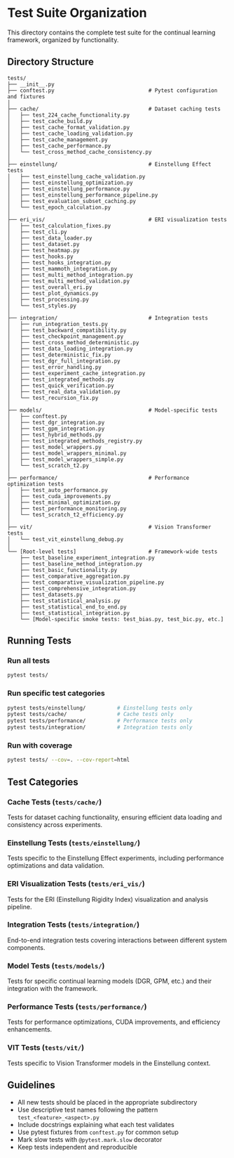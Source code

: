# Test Suite Organization

This directory contains the complete test suite for the continual learning framework, organized by functionality.

## Directory Structure

```
tests/
├── __init__.py
├── conftest.py                              # Pytest configuration and fixtures
│
├── cache/                                   # Dataset caching tests
│   ├── test_224_cache_functionality.py
│   ├── test_cache_build.py
│   ├── test_cache_format_validation.py
│   ├── test_cache_loading_validation.py
│   ├── test_cache_management.py
│   ├── test_cache_performance.py
│   └── test_cross_method_cache_consistency.py
│
├── einstellung/                             # Einstellung Effect tests
│   ├── test_einstellung_cache_validation.py
│   ├── test_einstellung_optimization.py
│   ├── test_einstellung_performance.py
│   ├── test_einstellung_performance_pipeline.py
│   ├── test_evaluation_subset_caching.py
│   └── test_epoch_calculation.py
│
├── eri_vis/                                 # ERI visualization tests
│   ├── test_calculation_fixes.py
│   ├── test_cli.py
│   ├── test_data_loader.py
│   ├── test_dataset.py
│   ├── test_heatmap.py
│   ├── test_hooks.py
│   ├── test_hooks_integration.py
│   ├── test_mammoth_integration.py
│   ├── test_multi_method_integration.py
│   ├── test_multi_method_validation.py
│   ├── test_overall_eri.py
│   ├── test_plot_dynamics.py
│   ├── test_processing.py
│   └── test_styles.py
│
├── integration/                             # Integration tests
│   ├── run_integration_tests.py
│   ├── test_backward_compatibility.py
│   ├── test_checkpoint_management.py
│   ├── test_cross_method_deterministic.py
│   ├── test_data_loading_integration.py
│   ├── test_deterministic_fix.py
│   ├── test_dgr_full_integration.py
│   ├── test_error_handling.py
│   ├── test_experiment_cache_integration.py
│   ├── test_integrated_methods.py
│   ├── test_quick_verification.py
│   ├── test_real_data_validation.py
│   └── test_recursion_fix.py
│
├── models/                                  # Model-specific tests
│   ├── conftest.py
│   ├── test_dgr_integration.py
│   ├── test_gpm_integration.py
│   ├── test_hybrid_methods.py
│   ├── test_integrated_methods_registry.py
│   ├── test_model_wrappers.py
│   ├── test_model_wrappers_minimal.py
│   ├── test_model_wrappers_simple.py
│   └── test_scratch_t2.py
│
├── performance/                             # Performance optimization tests
│   ├── test_auto_performance.py
│   ├── test_cuda_improvements.py
│   ├── test_minimal_optimization.py
│   ├── test_performance_monitoring.py
│   └── test_scratch_t2_efficiency.py
│
├── vit/                                     # Vision Transformer tests
│   └── test_vit_einstellung_debug.py
│
└── [Root-level tests]                       # Framework-wide tests
    ├── test_baseline_experiment_integration.py
    ├── test_baseline_method_integration.py
    ├── test_basic_functionality.py
    ├── test_comparative_aggregation.py
    ├── test_comparative_visualization_pipeline.py
    ├── test_comprehensive_integration.py
    ├── test_datasets.py
    ├── test_statistical_analysis.py
    ├── test_statistical_end_to_end.py
    ├── test_statistical_integration.py
    └── [Model-specific smoke tests: test_bias.py, test_bic.py, etc.]
```

## Running Tests

### Run all tests
```bash
pytest tests/
```

### Run specific test categories
```bash
pytest tests/einstellung/          # Einstellung tests only
pytest tests/cache/                # Cache tests only
pytest tests/performance/          # Performance tests only
pytest tests/integration/          # Integration tests only
```

### Run with coverage
```bash
pytest tests/ --cov=. --cov-report=html
```

## Test Categories

### Cache Tests (`tests/cache/`)
Tests for dataset caching functionality, ensuring efficient data loading and consistency across experiments.

### Einstellung Tests (`tests/einstellung/`)
Tests specific to the Einstellung Effect experiments, including performance optimizations and data validation.

### ERI Visualization Tests (`tests/eri_vis/`)
Tests for the ERI (Einstellung Rigidity Index) visualization and analysis pipeline.

### Integration Tests (`tests/integration/`)
End-to-end integration tests covering interactions between different system components.

### Model Tests (`tests/models/`)
Tests for specific continual learning models (DGR, GPM, etc.) and their integration with the framework.

### Performance Tests (`tests/performance/`)
Tests for performance optimizations, CUDA improvements, and efficiency enhancements.

### VIT Tests (`tests/vit/`)
Tests specific to Vision Transformer models in the Einstellung context.

## Guidelines

- All new tests should be placed in the appropriate subdirectory
- Use descriptive test names following the pattern `test_<feature>_<aspect>.py`
- Include docstrings explaining what each test validates
- Use pytest fixtures from `conftest.py` for common setup
- Mark slow tests with `@pytest.mark.slow` decorator
- Keep tests independent and reproducible
